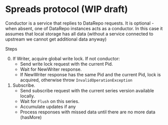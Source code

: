 ﻿Spreads protocol (WIP draft)
================

Conductor is a service that replies to DataRepo requests. It is optional - when absent,
one of DataRepo instances acts as a conductor. In this case it assumes that local
storage has all data (without a service connected to upstream we cannot get additional data anyway)

Steps

0. If Writer, acquire global write lock. If not conductor:
    * Send write lock request with the current Pid.
    * Wait for NewWriter response.
    * If NewWriter response has the same Pid and the current Pid, lock is acquired, otherwise throw `InvalidOperationException`
1. Subscribe.
    * Send subscribe request with the current series version available locally.
    * Wait for `Flush` on this series.
    * Accumulate updates if any
    * Process responses with missed data until there are no more data (hasMore)


